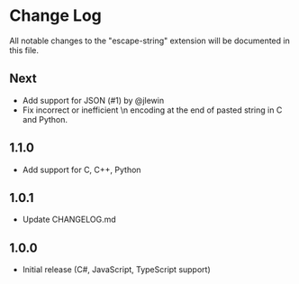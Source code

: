 # Change Log

All notable changes to the "escape-string" extension will be documented in this file.

## Next

- Add support for JSON (#1) by @jlewin
- Fix incorrect or inefficient \n encoding at the end of pasted string in C and Python.

## 1.1.0

- Add support for C, C++, Python

## 1.0.1

- Update CHANGELOG.md

## 1.0.0

- Initial release (C#, JavaScript, TypeScript support)

